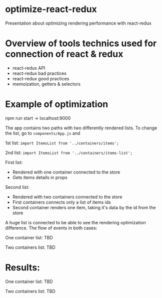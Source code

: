 # optimize-react-redux
Presentation about optimizing rendering performance with react-redux

# Overview of tools technics used for connection of react & redux
* react-redux API
* react-redux bad practices
* react-redux good practices
* memoization, getters & selectors

# Example of optimization
npm run start -> localhost:9000

The app contains two paths with two differently rendered lists.
To change the list, go to `components/App.js` and

1st list: `import ItemsList from '../containers/items';`

2nd list: `import ItemsList from '../containers/items-list';`


First list: 
* Rendered with one container connected to the store
* Gets items details in props

Second list: 
* Rendered with two containers connected to the store
* First containers connects only a list of items ids
* Second container renders one item, taking it's data by the id from the store

A huge list is connected to be able to see the rendering optimization difference.
The flow of events in both cases:

One container list: TBD

Two containers list: TBD

# Results: 

One container list: TBD

Two containers list: TBD
